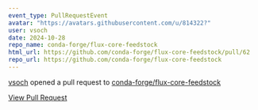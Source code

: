 ```yaml
---
event_type: PullRequestEvent
avatar: "https://avatars.githubusercontent.com/u/814322?"
user: vsoch
date: 2024-10-28
repo_name: conda-forge/flux-core-feedstock
html_url: https://github.com/conda-forge/flux-core-feedstock/pull/62
repo_url: https://github.com/conda-forge/flux-core-feedstock
---
```


<a href='https://github.com/vsoch' target='_blank'>vsoch</a> opened a pull request to <a href='https://github.com/conda-forge/flux-core-feedstock' target='_blank'>conda-forge/flux-core-feedstock</a>

<a href='https://github.com/conda-forge/flux-core-feedstock/pull/62' target='_blank'>View Pull Request</a>